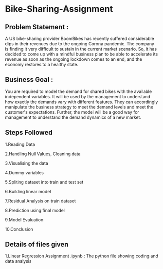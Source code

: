 # Bike-Sharing-Assignment

## Problem Statement :

A US bike-sharing provider BoomBikes has recently suffered considerable dips in their revenues due to the ongoing Corona pandemic. The company is finding it very difficult to sustain in the current market scenario. So, it has decided to come up with a mindful business plan to be able to accelerate its revenue as soon as the ongoing lockdown comes to an end, and the economy restores to a healthy state. 
## Business Goal :

You are required to model the demand for shared bikes with the available independent variables. It will be used by the management to understand how exactly the demands vary with different features. They can accordingly manipulate the business strategy to meet the demand levels and meet the customer's expectations. Further, the model will be a good way for management to understand the demand dynamics of a new market. 
## Steps Followed
1.Reading Data

2.Handling Null Values, Cleaning data

3.Visualising the data

4.Dummy variables

5.Spliting dataset into train and test set

6.Building linear model

7.Residual Analysis on train dataset

8.Prediction using final model

9.Model Evaluation

10.Conclusion

## Details of files given
1.Linear Regression Assignment .ipynb : The python file showing coding and data analysis

